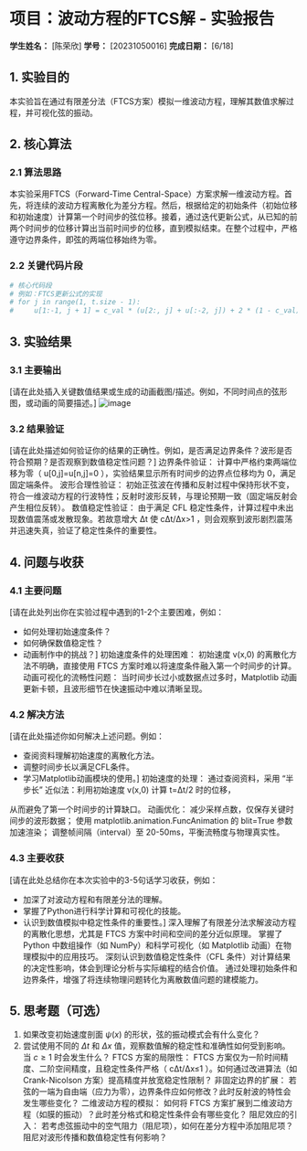 # 项目：波动方程的FTCS解 - 实验报告

**学生姓名：** [陈荣欣] **学号：** [20231050016] **完成日期：** [6/18]

## 1. 实验目的

本实验旨在通过有限差分法（FTCS方案）模拟一维波动方程，理解其数值求解过程，并可视化弦的振动。

## 2. 核心算法

### 2.1 算法思路

本实验采用FTCS（Forward-Time Central-Space）方案求解一维波动方程。首先，将连续的波动方程离散化为差分方程。然后，根据给定的初始条件（初始位移和初始速度）计算第一个时间步的弦位移。接着，通过迭代更新公式，从已知的前两个时间步的位移计算出当前时间步的位移，直到模拟结束。在整个过程中，严格遵守边界条件，即弦的两端位移始终为零。

### 2.2 关键代码片段

```python
# 核心代码段
# 例如：FTCS更新公式的实现
# for j in range(1, t.size - 1):
#     u[1:-1, j + 1] = c_val * (u[2:, j] + u[:-2, j]) + 2 * (1 - c_val) * u[1:-1, j] - u[1:-1, j - 1]
```

## 3. 实验结果

### 3.1 主要输出

[请在此处插入关键数值结果或生成的动画截图/描述。例如，不同时间点的弦形图，或动画的简要描述。]
![image](https://github.com/user-attachments/assets/cbb12a90-7076-425c-9199-0be1fc3cff6d)

### 3.2 结果验证

[请在此处描述如何验证你的结果的正确性。例如，是否满足边界条件？波形是否符合预期？是否观察到数值稳定性问题？]
边界条件验证：
计算中严格约束两端位移为零（
u[0,j]=u[n,j]=0
），实验结果显示所有时间步的边界点位移均为 0，满足固定端条件。
波形合理性验证：
初始正弦波在传播和反射过程中保持形状不变，符合一维波动方程的行波特性；反射时波形反转，与理论预期一致（固定端反射会产生相位反转）。
数值稳定性验证：
由于满足 CFL 稳定性条件，计算过程中未出现数值震荡或发散现象。若故意增大 
Δt
 使 
cΔt/Δx>1
，则会观察到波形剧烈震荡并迅速失真，验证了稳定性条件的重要性。
## 4. 问题与收获

### 4.1 主要问题

[请在此处列出你在实验过程中遇到的1-2个主要困难，例如：
*   如何处理初始速度条件？
*   如何确保数值稳定性？
*   动画制作中的挑战？]
初始速度条件的处理困难：
初始速度 
v(x,0)
 的离散化方法不明确，直接使用 FTCS 方案时难以将速度条件融入第一个时间步的计算。
动画可视化的流畅性问题：
当时间步长过小或数据点过多时，Matplotlib 动画更新卡顿，且波形细节在快速振动中难以清晰呈现。
### 4.2 解决方法

[请在此处描述你如何解决上述问题。例如：
*   查阅资料理解初始速度的离散化方法。
*   调整时间步长以满足CFL条件。
*   学习Matplotlib动画模块的使用。]
初始速度的处理：
通过查阅资料，采用 “半步长” 近似法：利用初始速度 
v(x,0)
 计算 
t=Δt/2
 时的位移，
​
 
从而避免了第一个时间步的计算缺口。
动画优化：
减少采样点数，仅保存关键时间步的波形数据；
使用 matplotlib.animation.FuncAnimation 的 blit=True 参数加速渲染；
调整帧间隔（interval）至 20-50ms，平衡流畅度与物理真实性。
### 4.3 主要收获

[请在此处总结你在本次实验中的3-5句话学习收获，例如：
*   加深了对波动方程和有限差分法的理解。
*   掌握了Python进行科学计算和可视化的技能。
*   认识到数值模拟中稳定性条件的重要性。]
深入理解了有限差分法求解波动方程的离散化思想，尤其是 FTCS 方案中时间和空间的差分近似原理。
掌握了 Python 中数组操作（如 NumPy）和科学可视化（如 Matplotlib 动画）在物理模拟中的应用技巧。
深刻认识到数值稳定性条件（CFL 条件）对计算结果的决定性影响，体会到理论分析与实际编程的结合价值。
通过处理初始条件和边界条件，增强了将连续物理问题转化为离散数值问题的建模能力。
## 5. 思考题（可选）

1.  如果改变初始速度剖面 $\psi(x)$ 的形状，弦的振动模式会有什么变化？
2.  尝试使用不同的 $\Delta t$ 和 $\Delta x$ 值，观察数值解的稳定性和准确性如何受到影响。当 $c \ge 1$ 时会发生什么？
FTCS 方案的局限性：
FTCS 方案仅为一阶时间精度、二阶空间精度，且稳定性条件严格（
cΔt/Δx≤1
）。如何通过改进算法（如 Crank-Nicolson 方案）提高精度并放宽稳定性限制？
非固定边界的扩展：
若弦的一端为自由端（应力为零），边界条件应如何修改？此时反射波的特性会发生哪些变化？
二维波动方程的模拟：
如何将 FTCS 方案扩展到二维波动方程（如膜的振动）？此时差分格式和稳定性条件会有哪些变化？
阻尼效应的引入：
若考虑弦振动中的空气阻力（阻尼项），如何在差分方程中添加阻尼项？阻尼对波形传播和数值稳定性有何影响？

